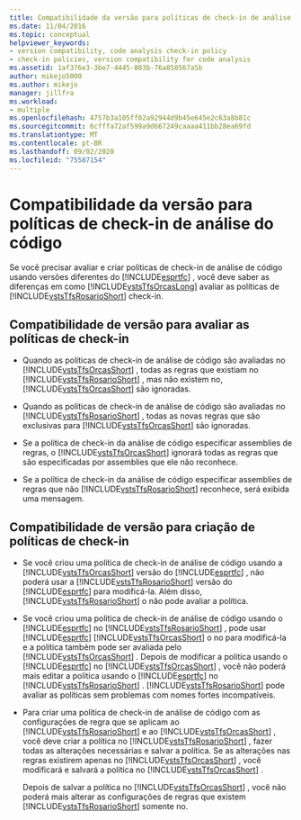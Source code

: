 ```yaml
---
title: Compatibilidade da versão para políticas de check-in de análise do código
ms.date: 11/04/2016
ms.topic: conceptual
helpviewer_keywords:
- version compatibility, code analysis check-in policy
- check-in policies, version compatibility for code analysis
ms.assetid: 1af376e3-3be7-4445-803b-76a858567a5b
author: mikejo5000
ms.author: mikejo
manager: jillfra
ms.workload:
- multiple
ms.openlocfilehash: 4757b3a105ff02a92944d9b45e645e2c63a8b81c
ms.sourcegitcommit: 6cfffa72af599a9d667249caaaa411bb28ea69fd
ms.translationtype: MT
ms.contentlocale: pt-BR
ms.lasthandoff: 09/02/2020
ms.locfileid: "75587154"
---
```

# <a name="version-compatibility-for-code-analysis-check-in-policies"></a>Compatibilidade da versão para políticas de check-in de análise do código

Se você precisar avaliar e criar políticas de check-in de análise de código usando versões diferentes do [!INCLUDE[esprtfc](../code-quality/includes/esprtfc_md.md)] , você deve saber as diferenças em como [!INCLUDE[vstsTfsOrcasLong](../code-quality/includes/vststfsorcaslong_md.md)] avaliar as políticas de [!INCLUDE[vstsTfsRosarioShort](../code-quality/includes/vststfsrosarioshort_md.md)] check-in.

## <a name="version-compatibility-for-evaluating-check-in-policies"></a>Compatibilidade de versão para avaliar as políticas de check-in

- Quando as políticas de check-in de análise de código são avaliadas no [!INCLUDE[vstsTfsOrcasShort](../code-quality/includes/vststfsorcasshort_md.md)] , todas as regras que existiam no [!INCLUDE[vstsTfsRosarioShort](../code-quality/includes/vststfsrosarioshort_md.md)] , mas não existem no, [!INCLUDE[vstsTfsOrcasShort](../code-quality/includes/vststfsorcasshort_md.md)] são ignoradas.

- Quando as políticas de check-in de análise de código são avaliadas no [!INCLUDE[vstsTfsRosarioShort](../code-quality/includes/vststfsrosarioshort_md.md)] , todas as novas regras que são exclusivas para [!INCLUDE[vstsTfsOrcasShort](../code-quality/includes/vststfsorcasshort_md.md)] são ignoradas.

- Se a política de check-in da análise de código especificar assemblies de regras, o [!INCLUDE[vstsTfsOrcasShort](../code-quality/includes/vststfsorcasshort_md.md)] ignorará todas as regras que são especificadas por assemblies que ele não reconhece.

- Se a política de check-in da análise de código especificar assemblies de regras que não [!INCLUDE[vstsTfsRosarioShort](../code-quality/includes/vststfsrosarioshort_md.md)] reconhece, será exibida uma mensagem.

## <a name="version-compatibility-for-authoring-check-in-policies"></a>Compatibilidade de versão para criação de políticas de check-in

- Se você criou uma política de check-in de análise de código usando a [!INCLUDE[vstsTfsOrcasShort](../code-quality/includes/vststfsorcasshort_md.md)] versão do [!INCLUDE[esprtfc](../code-quality/includes/esprtfc_md.md)] , não poderá usar a [!INCLUDE[vstsTfsRosarioShort](../code-quality/includes/vststfsrosarioshort_md.md)] versão do [!INCLUDE[esprtfc](../code-quality/includes/esprtfc_md.md)] para modificá-la. Além disso, [!INCLUDE[vstsTfsRosarioShort](../code-quality/includes/vststfsrosarioshort_md.md)] o não pode avaliar a política.

- Se você criou uma política de check-in de análise de código usando o [!INCLUDE[esprtfc](../code-quality/includes/esprtfc_md.md)] no [!INCLUDE[vstsTfsRosarioShort](../code-quality/includes/vststfsrosarioshort_md.md)] , pode usar [!INCLUDE[esprtfc](../code-quality/includes/esprtfc_md.md)] [!INCLUDE[vstsTfsOrcasShort](../code-quality/includes/vststfsorcasshort_md.md)] o no para modificá-la e a política também pode ser avaliada pelo [!INCLUDE[vstsTfsOrcasShort](../code-quality/includes/vststfsorcasshort_md.md)] . Depois de modificar a política usando o [!INCLUDE[esprtfc](../code-quality/includes/esprtfc_md.md)] no [!INCLUDE[vstsTfsOrcasShort](../code-quality/includes/vststfsorcasshort_md.md)] , você não poderá mais editar a política usando o [!INCLUDE[esprtfc](../code-quality/includes/esprtfc_md.md)] no [!INCLUDE[vstsTfsRosarioShort](../code-quality/includes/vststfsrosarioshort_md.md)] . [!INCLUDE[vstsTfsRosarioShort](../code-quality/includes/vststfsrosarioshort_md.md)] pode avaliar as políticas sem problemas com nomes fortes incompatíveis.

- Para criar uma política de check-in de análise de código com as configurações de regra que se aplicam ao [!INCLUDE[vstsTfsRosarioShort](../code-quality/includes/vststfsrosarioshort_md.md)] e ao [!INCLUDE[vstsTfsOrcasShort](../code-quality/includes/vststfsorcasshort_md.md)] , você deve criar a política no [!INCLUDE[vstsTfsRosarioShort](../code-quality/includes/vststfsrosarioshort_md.md)] , fazer todas as alterações necessárias e salvar a política. Se as alterações nas regras existirem apenas no [!INCLUDE[vstsTfsOrcasShort](../code-quality/includes/vststfsorcasshort_md.md)] , você modificará e salvará a política no [!INCLUDE[vstsTfsOrcasShort](../code-quality/includes/vststfsorcasshort_md.md)] .

   Depois de salvar a política no [!INCLUDE[vstsTfsOrcasShort](../code-quality/includes/vststfsorcasshort_md.md)] , você não poderá mais alterar as configurações de regras que existem [!INCLUDE[vstsTfsRosarioShort](../code-quality/includes/vststfsrosarioshort_md.md)] somente no.
